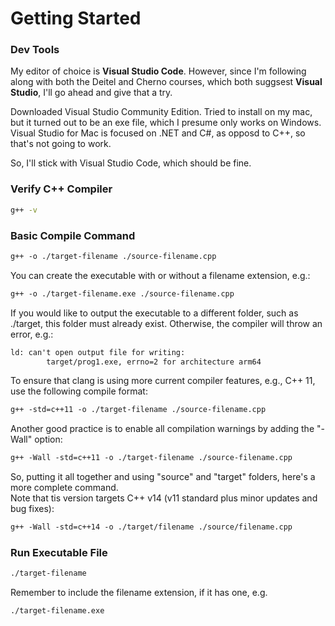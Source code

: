 # Getting Started

### Dev Tools
My editor of choice is **Visual Studio Code**. However, since I'm following along with both the Deitel and Cherno courses, which both suggsest **Visual Studio**, I'll go ahead and give that a try.

Downloaded Visual Studio Community Edition. Tried to install on my mac, but it turned out to be an exe file, which I presume only works on Windows. Visual Studio for Mac is focused on .NET and C#, as opposd to C++, so that's not going to work.

So, I'll stick with Visual Studio Code, which should be fine.

### Verify C++ Compiler
```bash
g++ -v
```

### Basic Compile Command
```xml
g++ -o ./target-filename ./source-filename.cpp
```

You can create the executable with or without a filename extension, e.g.:  
```xml
g++ -o ./target-filename.exe ./source-filename.cpp
```

If you would like to output the executable to a different folder, such as ./target, this folder must already exist. Otherwise, the compiler will throw an error, e.g.:  
```xml
ld: can't open output file for writing:  
        target/prog1.exe, errno=2 for architecture arm64
```

To ensure that clang is using more current compiler features, e.g., C++ 11, use the following compile format:
```xml
g++ -std=c++11 -o ./target-filename ./source-filename.cpp
```
Another good practice is to enable all compilation warnings by adding the "-Wall" option:
```xml
g++ -Wall -std=c++11 -o ./target-filename ./source-filename.cpp
```

So, putting it all together and using "source" and "target" folders, here's a more complete command.  
Note that tis version targets C++ v14 (v11 standard plus minor updates and bug fixes):
```xml
g++ -Wall -std=c++14 -o ./target/filename ./source/filename.cpp
```

### Run Executable File
```bash
./target-filename
```

Remember to include the filename extension, if it has one, e.g.  
```
./target-filename.exe
```
